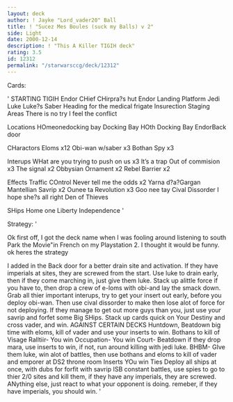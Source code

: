 ```yaml
---
layout: deck
author: ! Jayke "Lord_vader20" Ball
title: ! "Sucez Mes Boules (suck my Balls) v 2"
side: Light
date: 2000-12-14
description: ! "This A Killer TIGIH deck"
rating: 3.5
id: 12312
permalink: "/starwarsccg/deck/12312"
---
```

Cards: 

' STARTING
TIGIH
Endor CHief CHirpra?s hut
Endor Landing Platform
Jedi Luke
Luke?s Saber
Heading for the medical frigate
Insurection
Staging Areas
There is no try
I feel the conflict

Locations
HOmeonedocking bay
Docking Bay
HOth Docking Bay
EndorBack door


CHaractors
Eloms x12
Obi-wan w/saber x3
Bothan Spy x3

Interups
WHat are you trying to push on us x3
It’s a trap
Out of commision x3
The signal x2
Obbysian Ornament x2
Rebel Barrier x2

Effects
Traffic COntrol
Never tell me the odds x2
Yarna d?a?Gargan
Mantellian Savrip x2
Ounee ta
Revolution x3
Goo nee tay
Cival Dissorder
I hope she?s all right
Den of Thieves

SHips
Home one
Liberty
Independence '

Strategy: '

 Ok first off, I got the deck name when I was fooling around listening to south Park the Movie"in French on my Playstation 2. I thought it would be funny. ok heres the strategy

I added in the Back door for a better drain site and activation. If they have imperials at sites, they are screwed from the start. Use luke to drain early, then if they come marching in, just give them luke. Stack up alittle force if you have to, then drop a crew of e-loms with obi-and lay the smack down. Grab all thier important interups, try to get your insert out early, before you deploy obi-wan. Then use cival dissorder to make then lose alot of force for not deploying. If they manage to get out more guys than you, just use your savrip and forfet some Big SHips. Stack up cards quick on Your Destiny and cross vader, and win. AGAINST CERTAIN DECKS
Huntdown, Beatdown big time with eloms, kill of vader and use your inserts to win. Bothans to kill of Visage
Ralltiir- You win
Occupation- You win
Court- Beatdown if they drop mara, use inserts to win, if not, run around killing with jedi luke.
BHBM- GIve them luke, win alot of battles, then use bothans and eloms to kill of vader and emporer at DS2 throne room
Inserts YOu win
Ties Deploy all ships at once, with dubs for forfit with savrip
ISB constant battles, use spies to go to thier 2/0 sites and kill them, if they have any imperials, they are screwed.
ANything else, just react to what your opponent is doing. remeber, if they have imperials, you should win.
'
